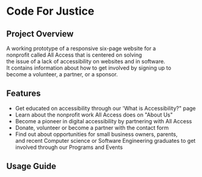 # Code For Justice

## Project Overview
A working prototype of a responsive six-page website for a <br>
nonprofit called All Access that is centered on solving <br>
the issue of a lack of accessibility on websites and in software.<br>
It contains information about how to get involved by signing up to <br>
become a volunteer, a partner, or a sponsor. 
## Features
* Get educated on accessibility through our 'What is Accessibility?" page
* Learn about the nonprofit work All Access does on "About Us"
* Become a pioneer in digital accessibility by partnering with All Access
* Donate, volunteer or become a partner with the contact form
* Find out about opportunities for small business owners, parents, <br> 
and recent Computer science or Software Engineering graduates to get <br> 
involved through our Programs and Events

## Usage Guide
